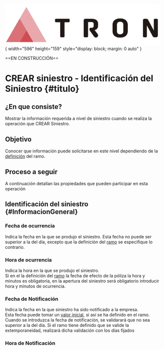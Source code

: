 ![Imagen LOGO](./00-Imagen/logo-TRON.png){ width="596" height="159" style="display: block; margin: 0 auto" }

==EN CONSTRUCCIÓN==

# CREAR siniestro - Identificación del Siniestro {#titulo}

## **¿En que consiste?**
Mostrar la información requerida a nivel de siniestro cuando se realiza la operación que CREAR Siniestro.

## **Objetivo**
Conocer que información puede solicitarse en este nivel dependiendo de la [definición][DefinicionRamo] del ramo.

## **Proceso a seguir**
A continuación detallan las propiedades que pueden participar en esta operación

## **Identificación del siniestro** {#InformacionGeneral}
### **Fecha de ocurrencia**
Indica la fecha en la que se produjo el siniestro. Esta fecha no puede ser superior a la del día, excepto que la definición del [ramo][OcurrenciaFuturo] se especifique lo contrario.  

### **Hora de ocurrencia** 
Indica la hora en la que se produjo el siniestro.   
 Si en el la definición del [ramo][Horaobligatoriaemision]  la fecha de efecto de la póliza la hora y minutos es obligatoria, en la apertura del siniestro será obligatorio introducir hora y minutos de ocurrencia.

### **Fecha de Notificación**
Indica la fecha en la que siniestro ha sido notificado a la empresa.  
Esta fecha puede tomar un [valor inicial][Valorinicialsiniestro], si así se ha definido en el ramo.
Cuando se introduzca la fecha de notificación, se validarará que no sea superior a la del día. Si el ramo tiene definido que se valide la extemporaneidad, realizará dicha validación con los días fijados

### **Hora de Notificación**



[DefinicionRamo]:         <>
[Moneda]:                 <../../../../../../../01-TRON/01-Documentacion/01-Modulos/01-Comunes/01-Definicion/01-Moneda/DEFINICION-de-Moneda.md#titulo>
[Horaobligatoriaemision]: <../../../../../../../01-TRON/01-Documentacion/01-Modulos/01-Comunes/01-Definicion/04-Estructura-Producto/DEFINICION-Ramo-Tecnico.md#registrar-horaminutos>
[OcurrenciaFuturo]:       <../../../../../../../01-TRON/01-Documentacion/01-Modulos/04-Siniestros/01-Definicion/01-Comunes/DEFINIR-Caracteristicas-Siniestros.md#permiteabrirsiniestrosafuturo>

[Valorinicialsiniestro]:  <../../../../../../../01-TRON/01-Documentacion/01-Modulos/04-Siniestros/01-Definicion/01-Comunes/DEFINIR-Valores-Iniciales-Siniestros.md#valorinicialFechanotificacion>


[Nolink]:           <>